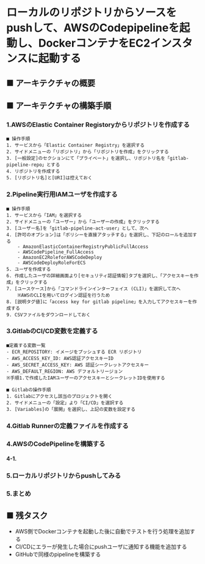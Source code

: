 # ローカルのリポジトリからソースをpushして、AWSのCodepipelineを起動し、DockerコンテナをEC2インスタンスに起動する

## ■ アーキテクチャの概要

## ■ アーキテクチャの構築手順

### 1.AWSのElastic Container Registoryからリポジトリを作成する
    ■ 操作手順
    1. サービスから「Elastic Container Registry」を選択する
    2. サイドメニューの「リポジトリ」から「リポジトリを作成」をクリックする
    3. [一般設定]のセクションにて「プライベート」を選択し、リポジトリ名を「gitlab-pipeline-repo」とする
    4. リポジトリを作成する
    5. [リポジトリ名]と[URI]は控えておく

### 2.Pipeline実行用IAMユーザを作成する
    ■ 操作手順
    1. サービスから「IAM」を選択する
    2. サイドメニューの「ユーザー」から「ユーザーの作成」をクリックする
    3. [ユーザー名]を「gitlab-pipeline-act-user」として、次へ
    4. [許可のオプション]は「ポリシーを直接アタッチする」を選択し、下記のロールを追加する
        - AmazonElasticContainerRegistryPublicFullAccess
        - AWSCodePipeline_FullAccess
        - AmazonEC2RoleforAWSCodeDeploy
        - AWSCodeDeployRoleForECS
    5. ユーザを作成する
    6. 作成したユーザの詳細画面より[セキュリティ認証情報]タブを選択し、「アクセスキーを作成」をクリックする
    7. [ユースケース]から「コマンドラインインターフェイス (CLI)」を選択して次へ
        ※AWSのCLIを用いてログイン認証を行うため
    8. [説明タグ値]に「access key for gitlab pipeline」を入力してアクセスキーを作成する
    9. CSVファイルをダウンロードしておく

### 3.GitlabのCI/CD変数を定義する
    ■定義する変数一覧
    - ECR_REPOSITORY: イメージをプッシュする ECR リポジトリ
    - AWS_ACCESS_KEY_ID: AWS認証アクセスキーID
    - AWS_SECRET_ACCESS_KEY: AWS 認証シークレットアクセスキー
    - AWS_DEFAULT_REGION: AWS デフォルトリージョン  
    ※手順1.で作成したIAMユーザーのアクセスキーとシークレットIDを使用する

    ■ Gitlabの操作手順
    1. Gitlabにアクセスし該当のプロジェクトを開く
    2. サイドメニューの「設定」より「CI/CD」を選択する
    3. [Variables]の「展開」を選択し、上記の変数を設定する

### 4.Gitlab Runnerの定義ファイルを作成する



### 4.AWSのCodePipelineを構築する
#### 4-1.

### 5.ローカルリポジトリからpushしてみる

### 5.まとめ

## ■ 残タスク
- AWS側でDockerコンテナを起動した後に自動でテストを行う処理を追加する
- CI/CDにエラーが発生した場合にpushユーザに通知する機能を追加する
- GitHubで同様のpipelineを構築する
